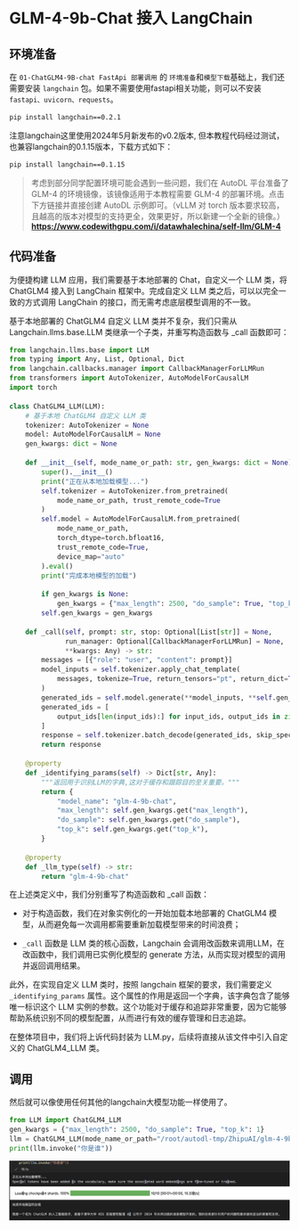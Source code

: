 # GLM-4-9b-Chat 接入 LangChain 

## 环境准备

在 `01-ChatGLM4-9B-chat FastApi 部署调用` 的 `环境准备`和`模型下载`基础上，我们还需要安装 `langchain` 包。如果不需要使用fastapi相关功能，则可以不安装 `fastapi、uvicorn、requests`。

```bash
pip install langchain==0.2.1
```
注意langchain这里使用2024年5月新发布的v0.2版本, 但本教程代码经过测试，也兼容langchain的0.1.15版本，下载方式如下：
```bash
pip install langchain==0.1.15
```

> 考虑到部分同学配置环境可能会遇到一些问题，我们在 AutoDL 平台准备了 GLM-4 的环境镜像，该镜像适用于本教程需要 GLM-4 的部署环境。点击下方链接并直接创建 AutoDL 示例即可。（vLLM 对 torch 版本要求较高，且越高的版本对模型的支持更全，效果更好，所以新建一个全新的镜像。） **https://www.codewithgpu.com/i/datawhalechina/self-llm/GLM-4**

## 代码准备

为便捷构建 LLM 应用，我们需要基于本地部署的 Chat，自定义一个 LLM 类，将 ChatGLM4 接入到 LangChain 框架中。完成自定义 LLM 类之后，可以以完全一致的方式调用 LangChain 的接口，而无需考虑底层模型调用的不一致。

基于本地部署的 ChatGLM4 自定义 LLM 类并不复杂，我们只需从 Langchain.llms.base.LLM 类继承一个子类，并重写构造函数与 _call 函数即可：

```python
from langchain.llms.base import LLM
from typing import Any, List, Optional, Dict
from langchain.callbacks.manager import CallbackManagerForLLMRun
from transformers import AutoTokenizer, AutoModelForCausalLM
import torch

class ChatGLM4_LLM(LLM):
    # 基于本地 ChatGLM4 自定义 LLM 类
    tokenizer: AutoTokenizer = None
    model: AutoModelForCausalLM = None
    gen_kwargs: dict = None
        
    def __init__(self, mode_name_or_path: str, gen_kwargs: dict = None):
        super().__init__()
        print("正在从本地加载模型...")
        self.tokenizer = AutoTokenizer.from_pretrained(
            mode_name_or_path, trust_remote_code=True
        )
        self.model = AutoModelForCausalLM.from_pretrained(
            mode_name_or_path,
            torch_dtype=torch.bfloat16,
            trust_remote_code=True,
            device_map="auto"
        ).eval()
        print("完成本地模型的加载")
        
        if gen_kwargs is None:
            gen_kwargs = {"max_length": 2500, "do_sample": True, "top_k": 1}
        self.gen_kwargs = gen_kwargs
        
    def _call(self, prompt: str, stop: Optional[List[str]] = None,
              run_manager: Optional[CallbackManagerForLLMRun] = None,
              **kwargs: Any) -> str:
        messages = [{"role": "user", "content": prompt}]
        model_inputs = self.tokenizer.apply_chat_template(
            messages, tokenize=True, return_tensors="pt", return_dict=True, add_generation_prompt=True
        )
        generated_ids = self.model.generate(**model_inputs, **self.gen_kwargs)
        generated_ids = [
            output_ids[len(input_ids):] for input_ids, output_ids in zip(model_inputs['input_ids'], generated_ids)
        ]
        response = self.tokenizer.batch_decode(generated_ids, skip_special_tokens=True)[0]
        return response
    
    @property
    def _identifying_params(self) -> Dict[str, Any]:
        """返回用于识别LLM的字典,这对于缓存和跟踪目的至关重要。"""
        return {
            "model_name": "glm-4-9b-chat",
            "max_length": self.gen_kwargs.get("max_length"),
            "do_sample": self.gen_kwargs.get("do_sample"),
            "top_k": self.gen_kwargs.get("top_k"),
        }

    @property
    def _llm_type(self) -> str:
        return "glm-4-9b-chat"
```

在上述类定义中，我们分别重写了构造函数和 _call 函数：

- 对于构造函数，我们在对象实例化的一开始加载本地部署的 ChatGLM4 模型，从而避免每一次调用都需要重新加载模型带来的时间浪费；

- `_call` 函数是 LLM 类的核心函数，Langchain 会调用改函数来调用LLM，在改函数中，我们调用已实例化模型的 generate 方法，从而实现对模型的调用并返回调用结果。

此外，在实现自定义 LLM 类时，按照 langchain 框架的要求，我们需要定义 `_identifying_params` 属性。这个属性的作用是返回一个字典，该字典包含了能够唯一标识这个 LLM 实例的参数。这个功能对于缓存和追踪非常重要，因为它能够帮助系统识别不同的模型配置，从而进行有效的缓存管理和日志追踪。

在整体项目中，我们将上诉代码封装为 LLM.py，后续将直接从该文件中引入自定义的 ChatGLM4_LLM 类。

## 调用

然后就可以像使用任何其他的langchain大模型功能一样使用了。  

```python
from LLM import ChatGLM4_LLM
gen_kwargs = {"max_length": 2500, "do_sample": True, "top_k": 1}
llm = ChatGLM4_LLM(mode_name_or_path="/root/autodl-tmp/ZhipuAI/glm-4-9b-chat", gen_kwargs=gen_kwargs)
print(llm.invoke("你是谁"))
```

![模型返回回答效果](images/image02-1.png)

